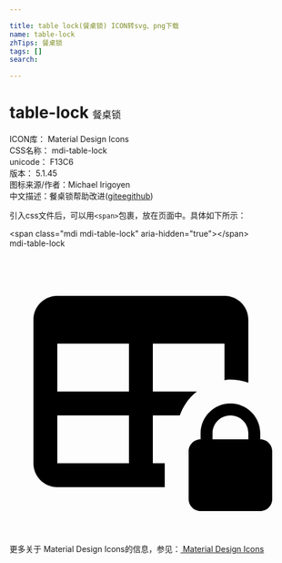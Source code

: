 ```yaml
---

title: table lock(餐桌锁) ICON转svg、png下载
name: table-lock
zhTips: 餐桌锁
tags: []
search: 

---
```


# table-lock  <small style="font-size: 60%;font-weight: 100">餐桌锁</small>


<div class="detail-page">
<p>
<span>
ICON库：
<span class="badge-secondary badge">Material Design Icons</span> 
</span>
<br/>
<span>
CSS名称：
<span class="badge-secondary badge">mdi-table-lock</span> 
</span>
<br/>
<span>
unicode：
<span class="badge-secondary badge">F13C6</span> 
<copy-btn content='F13C6' btn-title=""></copy-btn>
<copy-btn :content='String.fromCodePoint(parseInt("F13C6", 16))' btn-title="复制U"></copy-btn>
</span>
<br/>
<span>
版本：
<span class="badge-secondary badge">5.1.45</span> 
</span>
<br/>
<span>图标来源/作者：<span class="badge-light badge">Michael Irigoyen</span></span> 
<br/>
<span class="zh-detail">中文描述：<span class="badge-primary badge">餐桌锁</span><span class="help-link"><span>帮助改进</span>(<a href="https://gitee.com/liuwave/icon-helper/edit/master/json/material/table-lock.json" target="_blank" rel="noopener noreferrer">gitee</a><a href="https://github.com/liuwave/icon-helper/edit/master/json/material/table-lock.json" target="_blank" rel="noopener noreferrer">github</a></span>)</span><br/>
</p>
</div>
<div class="alert alert-dark">
  <i class="mdi mdi-table-lock mdi-48px"></i>
  <i class="mdi mdi-table-lock mdi-36px"></i>
  <i class="mdi mdi-table-lock mdi-24px"></i>
  <i class="mdi mdi-table-lock mdi-18px"></i>
</div>
<div>
  <p>引入css文件后，可以用<code>&lt;span&gt;</code>包裹，放在页面中。具体如下所示：    
  </p>
  <div class="alert alert-primary" style="font-size: 14px">
    &lt;span class="mdi mdi-table-lock" aria-hidden="true"&gt;&lt;/span&gt;
    <copy-btn content='<span class="mdi mdi-table-lock" aria-hidden="true"></span>'></copy-btn>
  </div>
  <div class="alert alert-secondary">
    <i class="mdi mdi-table-lock"
    style="font-size: 24px"
    aria-hidden="true"></i> mdi-table-lock
    <copy-btn content="mdi-table-lock" btn-title="复制图标名称"></copy-btn>
  </div>
</div>
<div id="svg" class="svg-wrap">
<svg xmlns="http://www.w3.org/2000/svg" viewBox="0 0 24 24"><path d="M21 16V15.5C21 14.12 19.88 13 18.5 13S16 14.12 16 15.5V16C15.45 16 15 16.45 15 17V21C15 21.55 15.45 22 16 22H21C21.55 22 22 21.55 22 21V17C22 16.45 21.55 16 21 16M20 16H17V15.5C17 14.67 17.67 14 18.5 14S20 14.67 20 15.5V16M13 18H12V14H14.26C14.54 13.21 15.04 12.5 15.69 12H12V8H18V11.05C18.17 11.03 18.33 11 18.5 11C19.03 11 19.53 11.1 20 11.26V6C20 4.89 19.11 4 18 4H4C2.9 4 2 4.89 2 6V18C2 19.11 2.9 20 4 20H13V18M10 18H4V14H10V18M10 12H4V8H10V12Z" /></svg>
</div>
<detail full-name='mdi-table-lock'></detail>
    
<div><p>更多关于 Material Design Icons的信息，参见：<a target="_blank" href="https://iconhelper.cn/material.html"> Material Design Icons</a>
</p></div>
